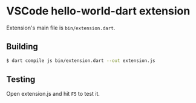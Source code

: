 # VSCode hello-world-dart extension

Extension's main file is `bin/extension.dart`.

## Building

```bash
$ dart compile js bin/extension.dart --out extension.js
```

## Testing

Open extension.js and hit `F5` to test it.
